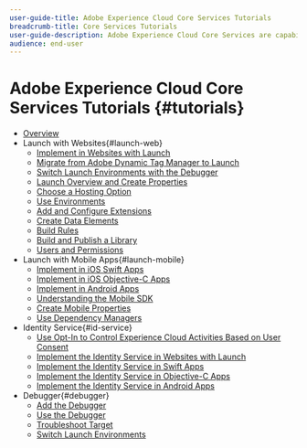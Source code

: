 ```yaml
---
user-guide-title: Adobe Experience Cloud Core Services Tutorials
breadcrumb-title: Core Services Tutorials
user-guide-description: Adobe Experience Cloud Core Services are capabilities provided to Experience Cloud customers to help them implement and get maximum value from their licensed solutions. Use these videos and tutorials to learn the many Core Services.
audience: end-user
---
```


# Adobe Experience Cloud Core Services Tutorials {#tutorials}

+ [Overview](../overview.md)
+ Launch with Websites{#launch-web}
  + [Implement in Websites with Launch](https://docs.adobe.com/content/help/en/core-services-learn/implementing-in-websites-with-launch/index.html)
  + [Migrate from Adobe Dynamic Tag Manager to Launch](../launch-web/migrate-from-dynamic-tag-manager-to-launch.md)
  + [Switch Launch Environments with the Debugger](https://docs.adobe.com/content/help/en/core-services-learn/implementing-in-websites-with-launch/configure-launch/launch-switch-environments.html)
  + [Launch Overview and Create Properties](../launch-web/launch-overview-and-creating-properties.md)
  + [Choose a Hosting Option](../launch-web/choosing-a-hosting-option-in-launch.md)
  + [Use Environments](../launch-web/using-environments-in-launch.md)
  + [Add and Configure Extensions](../launch-web/adding-and-configuring-launch-extensions.md)
  + [Create Data Elements](../launch-web/creating-data-elements-in-launch.md)
  + [Build Rules](../launch-web/building-rules-in-launch.md)
  + [Build and Publish a Library](../launch-web/building-and-publishing-a-library-in-launch.md)
  + [Users and Permissions](../launch-web/launch-users-and-permissions.md)
+ Launch with Mobile Apps{#launch-mobile}
  + [Implement in iOS Swift Apps](https://docs.adobe.com/content/help/en/core-services-learn/implementing-in-mobile-ios-swift-apps-with-launch/index.html)
  + [Implement in iOS Objective-C Apps](https://docs.adobe.com/content/help/en/core-services-learn/implementing-in-mobile-ios-objective-c-apps-with-launch/index.html)
  + [Implement in Android Apps](https://docs.adobe.com/content/help/en/core-services-learn/implementing-in-mobile-android-apps-with-launch/index.html)
  + [Understanding the Mobile SDK](../launch-mobile/understanding-the-mobile-sdks.md)
  + [Create Mobile Properties](../launch-mobile/create-mobile-properties-in-launch.md)
  + [Use Dependency Managers](../launch-mobile/use-dependency-managers-with-mobile-sdk.md)
+ Identity Service{#id-service}
  + [Use Opt-In to Control Experience Cloud Activities Based on User Consent](../id-service/use-opt-in-to-control-experience-cloud-activities-based-on-user-consent.md)
  + [Implement the Identity Service in Websites with Launch](https://docs.adobe.com/content/help/en/core-services-learn/implementing-in-websites-with-launch/implement-solutions/id-service.html)
  + [Implement the Identity Service in Swift Apps](https://docs.adobe.com/content/help/en/core-services-learn/implementing-in-mobile-ios-swift-apps-with-launch/implement-solutions/id-service.html)
  + [Implement the Identity Service in Objective-C Apps](https://docs.adobe.com/content/help/en/core-services-learn/implementing-in-mobile-ios-objective-c-apps-with-launch/implement-solutions/id-service.html)
  + [Implement the Identity Service in Android Apps](https://docs.adobe.com/content/help/en/core-services-learn/implementing-in-mobile-android-apps-with-launch/implement-solutions/id-service.html)
+ Debugger{#debugger}
  + [Add the Debugger](../debugger/add-the-extension.md)
  + [Use the Debugger](../debugger/use-the-experience-cloud-debugger.md)
  + [Troubleshoot Target](https://docs.adobe.com/content/help/en/target-learn/tutorials/troubleshooting/troubleshoot-with-the-experience-cloud-debugger.html)
  + [Switch Launch Environments](https://docs.adobe.com/content/help/en/core-services-learn/implementing-in-websites-with-launch/configure-launch/launch-switch-environments.html)
